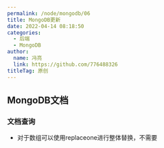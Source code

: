 ```yaml
---
permalink: /node/mongodb/06
title: MongoDB更新
date: 2022-04-14 08:18:50
categories: 
  - 后端
  - MongoDB
author: 
  name: 冯亮
  link: https://github.com/776488326
titleTag: 原创
---
```


## MongoDB文档

### 文档查询

- 对于数组可以使用replaceone进行整体替换，不需要



